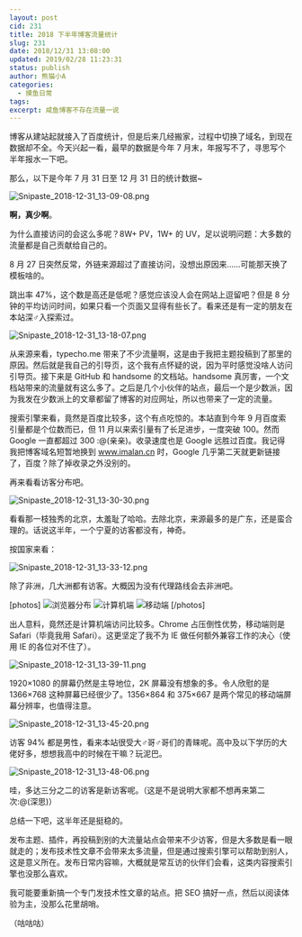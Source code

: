 ```yaml
---
layout: post
cid: 231
title: 2018 下半年博客流量统计
slug: 231
date: 2018/12/31 13:08:00
updated: 2019/02/28 11:23:31
status: publish
author: 熊猫小A
categories: 
  - 摸鱼日常
tags: 
excerpt: 咸鱼博客不存在流量一说
---
```



博客从建站起就接入了百度统计，但是后来几经搬家，过程中切换了域名，到现在数据却不全。今天兴起一看，最早的数据是今年 7 月末，年报写不了，寻思写个半年报水一下吧。

那么，以下是今年 7 月 31 日至 12 月 31 日的统计数据~

![Snipaste_2018-12-31_13-09-08.png][1]

**啊，真少啊**。

为什么直接访问的会这么多呢？8W+ PV，1W+ 的 UV，足以说明问题：大多数的流量都是自己贡献给自己的。

8 月 27 日突然反常，外链来源超过了直接访问，没想出原因来……可能那天换了模板啥的。

跳出率 47%，这个数是高还是低呢？感觉应该没人会在网站上逗留吧？但是 8 分钟的平均访问时间，如果只看一个页面又显得有些长了。看来还是有一定的朋友在本站深♂入探索过。

![Snipaste_2018-12-31_13-18-07.png][2]

从来源来看，typecho.me 带来了不少流量啊，这是由于我把主题投稿到了那里的原因。然后就是我自己的引导页，这个我有点怀疑的说，因为平时感觉没啥人访问引导页。接下来是 GitHub 和 handsome 的文档站。handsome 真厉害，一个文档站带来的流量就有这么多了。之后是几个小伙伴的站点，最后一个是少数派，因为我发在少数派上的文章都留了博客的对应网址，所以也带来了一定的流量。

搜索引擎来看，竟然是百度比较多，这个有点吃惊的。本站直到今年 9 月百度索引量都是个位数而已，但 11 月以来索引量有了长足进步，一度突破 100。然而 Google 一直都超过 300 :@(亲亲)。收录速度也是 Google 远胜过百度。我记得我把博客域名短暂地换到 www.imalan.cn 时，Google 几乎第二天就更新链接了，百度？除了掉收录之外没别的。

再来看看访客分布吧。

![Snipaste_2018-12-31_13-30-30.png][3]

看看那一枝独秀的北京，太羞耻了哈哈。去除北京，来源最多的是广东，还是蛮合理的。话说这半年，一个宁夏的访客都没有，神奇。

按国家来看：

![Snipaste_2018-12-31_13-33-12.png][4]

除了非洲，几大洲都有访客。大概因为没有代理路线会去非洲吧。

[photos]
![浏览器分布][5]
![计算机端][6]
![移动端][7]
[/photos]

出人意料，竟然还是计算机端访问比较多。Chrome 占压倒性优势，移动端则是 Safari（毕竟我用 Safari）。这更坚定了我不为 IE 做任何额外兼容工作的决心（使用 IE 的各位对不住了）。

![Snipaste_2018-12-31_13-39-11.png][8]

1920×1080 的屏幕仍然是主导地位，2K 屏幕没有想象的多。令人欣慰的是 1366×768 这种屏幕已经很少了。1356×864 和 375×667 是两个常见的移动端屏幕分辨率，也值得注意。

![Snipaste_2018-12-31_13-45-20.png][9]

访客 94% 都是男性，看来本站很受大♂哥♂哥们的青睐呢。高中及以下学历的大佬好多，想想我高中的时候在干嘛？玩泥巴。

![Snipaste_2018-12-31_13-48-06.png][10]

哇，多达三分之二的访客是新访客呢。（这是不是说明大家都不想再来第二次:@(深思)）

总结一下吧，这半年还是挺稳的。

发布主题、插件，再投稿到别的大流量站点会带来不少访客，但是大多数是看一眼就走的；发布技术性文章不会带来太多流量，但是通过搜索引擎可以帮助到别人，这是意义所在。发布日常内容嘛，大概就是常互访的伙伴们会看，这类内容搜索引擎也没那么喜欢。

我可能要重新搞一个专门发技术性文章的站点。把 SEO 搞好一点，然后以阅读体验为主，没那么花里胡哨。

（咕咕咕）

  [1]: ./assets/630209564.png
  [2]: ./assets/2818919946.png
  [3]: ./assets/3935017249.png
  [4]: ./assets/3126312258.png
  [5]: ./assets/3119894896.png
  [6]: ./assets/3926292372.png
  [7]: ./assets/3241929154.png
  [8]: ./assets/4010549059.png
  [9]: ./assets/4236984519.png
  [10]: ./assets/170118760.png 